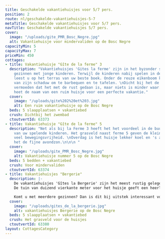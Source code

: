 ```yaml
---
title: Geschakelde vakantiehuisjes voor 5/7 pers.
position: 2
route: nl/geschakelde-vakantiehuisjes-5-7
metaTitle: Geschakelde vakantiehuisjes voor 5/7 pers.
navTitle: Geschakelde vakantiehuisjes 5/7 pers.
cover:
  image: "/uploads/gite_PMR_Bosc_Negre.jpg"
  alt: Vakantiehuisje voor mindervaliden op de Bosc Negre
capacityMin: 5
capacityMax: 7
priceMin: 450
cottages:
- title: Vakantiehuisje "Gîte de la ferme" 3
  description: "Vakantiehuisjes 'Gites la ferme' zijn in het byzonder schikt voor
    gezinnen met jonge kinderen. Terwijl de kinderen nabij spelen in de speeltuin
    leest u op het terras van uw beste boek. Onder de reuze eikenboom kunt u genieten
    van zijn schaduw om te barbequen en te tafelen. \nDicht bij het de speeltuin doet
    vermoeden dat het met de rust gedaan is, maar niets is minder waar. 'La Ferme'
    heet de naam van een ruim huisje voor een perfecte vakantie."
  cover:
    image: "/uploads/gite%202%20et%203.jpg"
    alt: Een ruim vakantiehuisje op de Bosc Negre
  beds: 5 slaapplaatsen + vakantiebed
  crush: Dichtbij het zwembad
  ctoutvertId: 63373
- title: Vakantiehuisje "Gîte de la ferme" 5
  description: "Net als bij la Ferme 3 heeft het het voordeel in de buurt te zijn
    van uw spelende kinderen. Het grasveld naast ferme 5 geven de kleinsten bovendien
    veel bewegingsvrijheid. \nOverdag is het huisje lekker koel en 's avonds heeft
    het de fijne avondzon.\n\n\n "
  cover:
    image: "/uploads/gite_PMR_Bosc_Negre.jpg"
    alt: Vakantiehuisje nummer 5 op de Bosc Negre
  beds: 5 bedden + vakantiebed
  crush: Voor mindervaliden
  ctoutvertId: 63374
- title: Vakantiehuisjes "Bergerie"
  description: |-
    De vakantiehuisjes 'Gîtes la Bergerie' zijn het meest rustig gelegen. La Bergerie bestaat uit 3 geschakelde huisjes met ieder hun eigen terras en privacy. De kinderen kunnen zich uitleven op het grote grasveld dat voor de huisjes is gelegen.
    De tuin van duizend vierkante meter voor het huisje geeft een heerlijk vrij gevoel.

    Komt u met meerdere gezinnen? Dan is dit bij uitstek interessant voor u.
  cover:
    image: "/uploads/gites_de_la_bergerie.jpg"
    alt: vakantiehuisjes Bergerie op de Bosc Negre
  beds: 5 slaapplaatsen + vakantiebed
  crush: Het grasveld voor de huisjes
  ctoutvertId: 63380
layout: CottagesCategory
---
```


